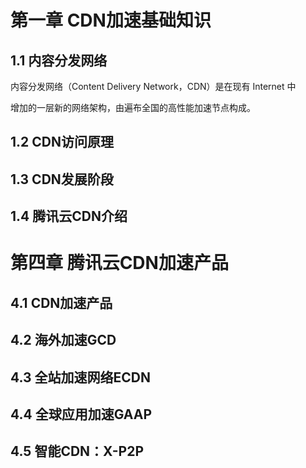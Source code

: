 
# 第一章 CDN加速基础知识

## 1.1 内容分发网络

内容分发网络（Content Delivery Network，CDN）是在现有 Internet 中

增加的一层新的网络架构，由遍布全国的高性能加速节点构成。

## 1.2 CDN访问原理

## 1.3 CDN发展阶段

## 1.4 腾讯云CDN介绍

# 第四章 腾讯云CDN加速产品

## 4.1 CDN加速产品

## 4.2 海外加速GCD

## 4.3 全站加速网络ECDN

## 4.4 全球应用加速GAAP

## 4.5 智能CDN：X-P2P